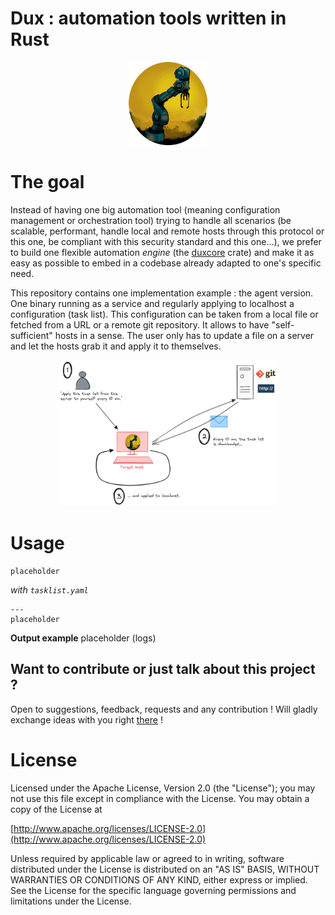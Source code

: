# Dux : automation tools written in Rust
<div align="center">
<img src="img/dux.png" width="25%">
</div>

# The goal
Instead of having one big automation tool (meaning configuration management or orchestration tool) trying to handle all scenarios (be scalable, performant, handle local and remote hosts through this protocol or this one, be compliant with this security standard and this one...), we prefer to build one flexible automation *engine* (the [duxcore](https://crates.io/crates/duxcore) crate) and make it as easy as possible to embed in a codebase already adapted to one's specific need.

This repository contains one implementation example : the agent version. One binary running as a service and regularly applying to localhost a configuration (task list). This configuration can be taken from a local file or fetched from a URL or a remote git repository. It allows to have "self-sufficient" hosts in a sense. The user only has to update a file on a server and let the hosts grab it and apply it to themselves.

<div align="center">
<img src="img/agent-illustration.png" width="70%">
</div>

# Usage
~~~
placeholder
~~~

*with `tasklist.yaml`*
~~~
---
placeholder
~~~

**Output example**
placeholder (logs)

## Want to contribute or just talk about this project ?
Open to suggestions, feedback, requests and any contribution ! Will gladly exchange ideas with you right [there](https://discord.com/invite/2gxAW7uzsx) !

# License
Licensed under the Apache License, Version 2.0 (the "License");
you may not use this file except in compliance with the License.
You may obtain a copy of the License at

[http://www.apache.org/licenses/LICENSE-2.0](http://www.apache.org/licenses/LICENSE-2.0)

Unless required by applicable law or agreed to in writing, software
distributed under the License is distributed on an "AS IS" BASIS,
WITHOUT WARRANTIES OR CONDITIONS OF ANY KIND, either express or implied.
See the License for the specific language governing permissions and
limitations under the License.
